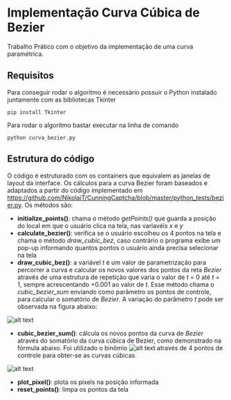 # Implementação Curva Cúbica de Bezier
Trabalho Prático com o objetivo da implementação de uma curva paramétrica.

## Requisitos
Para conseguir rodar o algoritmo é necessário possuir o Python instalado  juntamente com as bibliotecas Tkinter 

`pip install Tkinter `

Para rodar o algoritmo bastar executar na linha de comando

`python curva_bezier.py`

## Estrutura do código

O código é estruturado com os containers que equivalem as janelas de layout da interface. Os cálculos para a curva Bezier foram baseados e adaptados a partir do código implementado em https://github.com/NikolaiT/CunningCaptcha/blob/master/python_tests/bezier.py. Os métodos são:

* **initialize_points()**: chama o método *getPoints()* que guarda a posição do local em que o usuário clica na tela, nas variavéis *x* e *y* 
* **calculate_bezier()**: verifica se o usuário escolheu os 4 pontos na tela e chama o método *draw_cubic_bez*, caso contrário o programa exibe um pop-up informando quantos pontos o usuário ainda precisa selecionar na tela
* **draw_cubic_bez()**: a variável *t* é um valor de parametrização para percorrer a curva e calcular os novos valores dos pontos da reta *Bezier* através de uma estrutura de repetição que varia o valor de *t* = 0 até *t* = 1, sempre acrescentando +0.001 ao valor de *t*. Esse método chama o *cubic_bezier_sum* enviando como parâmetro os pontos de controle, para calcular o somatório de *Bezier*. A variação do parâmetro *t* pode ser observada na figura abaixo:

![alt text](https://upload.wikimedia.org/wikipedia/commons/d/db/B%C3%A9zier_3_big.gif)

* **cubic_bezier_sum()**: cálcula os novos pontos da curva de *Bezier* através do somatório da curva cúbica de Bezier, como demonstrado na fórmula abaixo. Foi utilizado o binômio ![alt text](https://wikimedia.org/api/rest_v1/media/math/render/svg/88f3522b9f6208078c7fed701ecfcc0e5bf63de1) através de 4 pontos de controle para obter-se as curvas cúbicas

![alt text](https://wikimedia.org/api/rest_v1/media/math/render/svg/0596e1dae2ec55d157c28785267b434742f53ee3)

* **plot_pixel()**: plota os pixels na posição informada
* **reset_points()**: limpa os pontos da tela

